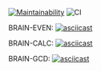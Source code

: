 [![Maintainability](https://api.codeclimate.com/v1/badges/a99a88d28ad37a79dbf6/maintainability)](https://codeclimate.com/github/codeclimate/codeclimate/maintainability)
![CI](https://github.com/pavelchausov/frontend-project-lvl1/workflows/CI/badge.svg)

BRAIN-EVEN:
[![asciicast](https://asciinema.org/a/TpniAwTlmxLPwCBNwuOIZZRTa.svg)](https://asciinema.org/a/TpniAwTlmxLPwCBNwuOIZZRTa)

BRAIN-CALC:
[![asciicast](https://asciinema.org/a/krMqf7d8yFdHCF9vv1upemM8d.svg)](https://asciinema.org/a/krMqf7d8yFdHCF9vv1upemM8d)

BRAIN-GCD:
[![asciicast](https://asciinema.org/a/BmbwFeWZvluDVbR6QO8e9PnPx.svg)](https://asciinema.org/a/BmbwFeWZvluDVbR6QO8e9PnPx)